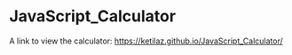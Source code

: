# JavaScript_Calculator
A link to view the calculator: https://ketilaz.github.io/JavaScript_Calculator/
